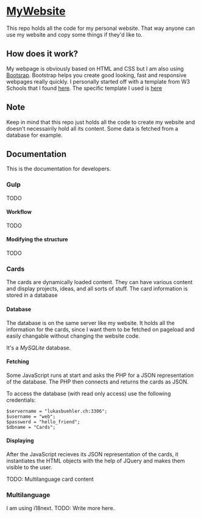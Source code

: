 # [MyWebsite](http://lukasbuehler.ch)
This repo holds all the code for my personal website. 
That way anyone can use my website and copy some things if they'd like to.

## How does it work?
My webpage is obviously based on HTML and CSS but I am also using [Bootsrap](https://getbootstrap.com/).
Bootstrap helps you create good looking, fast and responsive webpages really quickly. I personally started off with a template from W3 Schools that I found [here](https://www.w3schools.com/bootstrap/).
The specific template I used is [here](https://www.w3schools.com/bootstrap/bootstrap_theme_company.asp)

## Note
Keep in mind that this repo just holds all the code to create my website and doesn't necessairily hold all its content. Some data is fetched from a database for example.


## Documentation
This is the documentation for developers.

### Gulp
TODO

#### Workflow
TODO

#### Modifying the structure
TODO

### Cards 
The cards are dynamically loaded content. They can have various content and display projects, ideas, and all sorts of stuff. The card information is stored in a database

#### Database
The database is on the same server like my website.
It holds all the information for the cards, since I want them to be fetched on pageload and easily changable without changing the website code.

It's a *MySQLite* database.

#### Fetching
Some JavaScript runs at start and asks the PHP for a JSON representation of the database. The PHP then connects and returns the cards as JSON. 

To access the database (with read only access) use the following credentials:
```.php
$servername = "lukasbuehler.ch:3306";
$username = "web";
$password = "hello_friend";
$dbname = "Cards";
```

#### Displaying
After the JavaScript recieves its JSON representation of the cards, it instantiates the HTML objects with the help of JQuery and makes them visible to the user.

TODO: Multilanguage card content

### Multilanguage

I am using i18next. 
TODO: Write more here.

